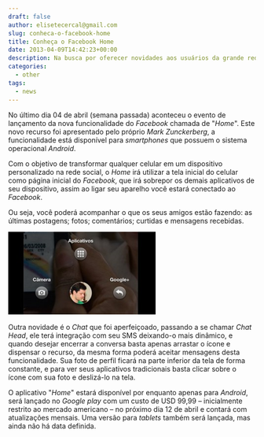 ```yaml
---
draft: false
author: elisetecercal@gmail.com
slug: conheca-o-facebook-home
title: Conheça o Facebook Home
date: 2013-04-09T14:42:23+00:00
description: Na busca por oferecer novidades aos usuários da grande rede social, Facebook lança recurso para transformar o foco dos celulares em pessoas, não em apps.
categories:
  - other
tags: 
  - news
---
```


No último dia 04 de abril (semana passada) aconteceu o evento de lançamento da nova funcionalidade do _Facebook_ 
chamada de "_Home_". Este novo recurso foi apresentado pelo próprio _Mark Zunckerberg_, a funcionalidade está 
disponível para _smartphones_ que possuem o sistema operacional _Android_.

Com o objetivo de transformar qualquer celular em um dispositivo personalizado na rede social, o _Home_ irá utilizar a 
tela inicial do celular como página inicial do _Facebook_, que irá sobrepor os demais aplicativos de seu dispositivo, 
assim ao ligar seu aparelho você estará conectado ao _Facebook_.

Ou seja, você poderá acompanhar o que os seus amigos estão fazendo: as últimas postagens; fotos; comentários; curtidas 
e mensagens recebidas.

[![Conheça o Facebook Home](F2-300x168.jpg "Conheça o Facebook Home")](F2.jpg)

Outra novidade é o _Chat_ que foi aperfeiçoado, passando a se chamar _Chat Head_, ele terá integração com seu SMS 
deixando-o mais dinâmico, e quando desejar encerrar a conversa basta apenas arrastar o ícone e dispensar o recurso, 
da mesma forma poderá aceitar mensagens desta funcionalidade.
Sua foto de perfil ficará na parte inferior da tela de forma constante, e para ver seus aplicativos tradicionais 
basta clicar sobre o ícone com sua foto e deslizá-lo na tela.

O aplicativo "_Home_" estará disponível por enquanto apenas para _Android_, será lançado no _Google play_ com um custo 
de USD 99,99 – inicialmente restrito ao mercado americano – no próximo dia 12 de abril e contará com atualizações 
mensais. Uma versão para _tablets_ também será lançada, mas ainda não há data definida.
